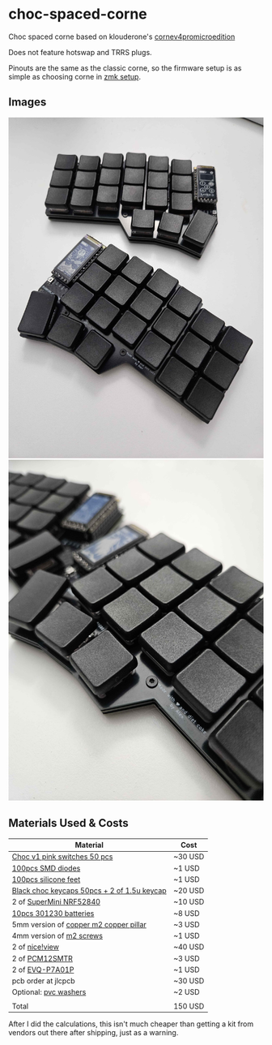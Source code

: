 # choc-spaced-corne
Choc spaced corne based on klouderone's [cornev4promicroedition](https://github.com/klouderone/cornev4promicroedition)

Does not feature hotswap and TRRS plugs.

Pinouts are the same as the classic corne, so the firmware setup is as simple as choosing corne in [zmk setup](https://zmk.dev/docs/user-setup).

## Images
![image](./images/corne-image-1.jpg)
![image](./images/corne-image-2.jpg)

## Materials Used & Costs
| Material                                                                                                         | Cost    |
|------------------------------------------------------------------------------------------------------------------|---------|
| [Choc v1 pink switches 50 pcs](https://www.aliexpress.us/item/3256804880270570.html)                             | ~30 USD |
| [100pcs SMD diodes](https://www.aliexpress.us/item/3256803008359866.html)                                        | ~1 USD  |
| [100pcs silicone feet](https://www.aliexpress.us/item/3256802433629049.html)                                     | ~1 USD  |
| [Black choc keycaps 50pcs + 2 of 1.5u keycap](https://www.boardsource.xyz/products/MBK_blanks)                   | ~20 USD |
| 2 of [SuperMini NRF52840](https://www.aliexpress.us/item/3256805848952479.html)                                  | ~10 USD |
| [10pcs 301230 batteries](https://www.aliexpress.us/item/3256806816440012.html)                                   | ~8 USD  |
| 5mm version of [copper m2 copper pillar](https://www.aliexpress.us/item/3256804637215652.html)                   | ~3 USD  |
| 4mm version of [m2 screws](https://www.aliexpress.us/item/3256804698330962.html)                                 | ~1 USD  |
| 2 of [nice!view](https://typeractive.xyz/products/nice-view)                                                     | ~40 USD |
| 2 of [PCM12SMTR](https://www.digikey.com/en/products/detail/c-k/pcm12smtr/1640112)                               | ~3 USD  |
| 2 of [EVQ-P7A01P](https://www.digikey.com/en/products/detail/panasonic-electronic-components/evq-p7a01p/4429447) | ~1 USD  |
| pcb order at jlcpcb                                                                                              | ~30 USD |
| Optional: [pvc washers](https://www.aliexpress.us/item/3256804190495486.html)                                    | ~2 USD  |
|                                                                                                                  |         |
| Total                                                                                                            | 150 USD |

After I did the calculations, this isn't much cheaper than getting a kit from vendors out there after shipping, just as a warning.
